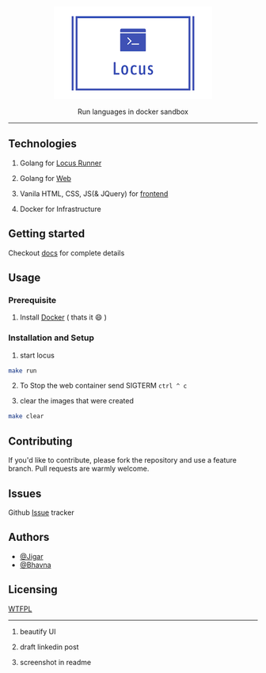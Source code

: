 <div align=center>
<img src="./docs/images/logo.png">
<p> Run languages in docker sandbox</p>
</div>

---

## Technologies 

1. Golang for [Locus Runner](https://github.com/itsjwala/locus/tree/master/runner)

2. Golang for [Web](https://github.com/itsjwala/locus/tree/master/web)

3. Vanila HTML, CSS, JS(& JQuery) for [frontend](https://github.com/itsjwala/locus/tree/master/web/frontend) 

4. Docker for Infrastructure

## Getting started

Checkout [docs](https://itsjwala.github.io/locus) for complete details


## Usage


### Prerequisite

1. Install [Docker](https://docs.docker.com/engine/install/) ( thats it :smile: )

### Installation and Setup

1. start locus 

```sh
make run 
```

2. To Stop the web container send SIGTERM `ctrl ^ c`


3. clear the images that were created 

```sh
make clear
```

## Contributing

If you'd like to contribute, please fork the repository and use a feature
branch. Pull requests are warmly welcome. 


## Issues

Github [Issue](https://github.com/itsjwala/locus/issues) tracker

## Authors

* [@Jigar](https://github.com/itsjwala)
* [@Bhavna](https://github.com/bhavnavarshney)

## Licensing

[WTFPL](http://www.wtfpl.net/)


---

1. beautify UI

2. draft linkedin post

3. screenshot in readme
